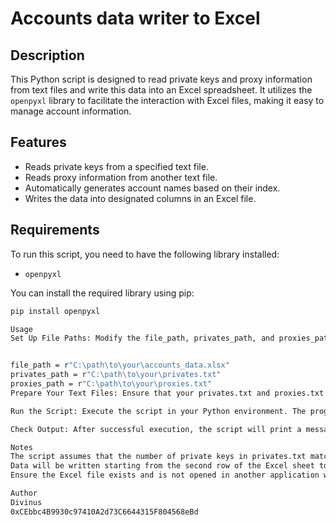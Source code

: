 # Accounts data writer to Excel

## Description

This Python script is designed to read private keys and proxy information from text files and write this data into an Excel spreadsheet. It utilizes the `openpyxl` library to facilitate the interaction with Excel files, making it easy to manage account information.

## Features

- Reads private keys from a specified text file.
- Reads proxy information from another text file.
- Automatically generates account names based on their index.
- Writes the data into designated columns in an Excel file.

## Requirements

To run this script, you need to have the following library installed:

- `openpyxl`

You can install the required library using pip:

```bash
pip install openpyxl

Usage
Set Up File Paths: Modify the file_path, privates_path, and proxies_path variables in the script to point to your Excel file and text files containing private keys and proxies.


file_path = r"C:\path\to\your\accounts_data.xlsx"
privates_path = r"C:\path\to\your\privates.txt"
proxies_path = r"C:\path\to\your\proxies.txt"
Prepare Your Text Files: Ensure that your privates.txt and proxies.txt files contain the private keys and proxies, respectively, with each entry on a new line.

Run the Script: Execute the script in your Python environment. The program will read the private keys and proxies from the text files and write them to the specified Excel file.

Check Output: After successful execution, the script will print a message indicating how many accounts were successfully updated.

Notes
The script assumes that the number of private keys in privates.txt matches the number of proxies in proxies.txt.
Data will be written starting from the second row of the Excel sheet to accommodate headers.
Ensure the Excel file exists and is not opened in another application while running the script.

Author
Divinus
0xCEbbc4B9930c97410A2d73C6644315F804568eBd
